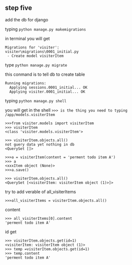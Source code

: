 ## step five 

add the db for django

typing
`python manage.py makemigrations`

in terminal you will get
```
Migrations for 'visiter':
visiter\migrations\0001_initial.py
 - Create model visiterItem
```

type
`python manage.py migrate`


 this conmand is to tell db  to create table
```
Running migrations:
  Applying sessions.0001_initial... OK
  Applying visiter.0001_initial... OK
```

typing
`python manage.py shell`


you will get in the shell
`>>> is the thing you need to typing`
`/app/models.visiterItem`
```
>>>from visiter.models import visiterItem
>>> visiterItem
<class 'visiter.models.visiterItem'>
    
>>> visiterItem.objects.all()
not guery data yet nothing in db
<QuerySet []>

>>>a = visiterItem(content = 'perment todo item A')
>>> a 
<xxxItem object (None)>
>>>a.save()

>>> visiterItem.objects.all()
<QuerySet [<visiterItem: visiterItem object (1)>]>
```

try to add verable of all_visiterItems
```
>>>all_visiterItems = visiterItem.objects.all()

```
content
```
>>> all_visiterItems[0].content
'perment todo item A'
```

id get
```
>>> visiterItem.objects.get(id=1)
<visiterItem: visiterItem object (1)>
>>> temp =visiterItem.objects.get(id=1)
>>> temp.content
'perment todo item A'
```